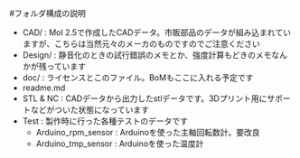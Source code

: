 #フォルダ構成の説明

* CAD/ : MoI 2.5で作成したCADデータ。市販部品のデータが組み込まれていますが、こちらは当然元々のメーカのものですのでご注意ください
* Design/ : 静音化のときの試行錯誤のメモとか、強度計算もどきのメモなんかが残っています
* doc/ : ライセンスとこのファイル。BoMもここに入れる予定です
* readme.md
* STL & NC : CADデータから出力したstlデータです。3Dプリント用にサポートなどがついた状態になっています
* Test : 製作時に行った各種テストのデータです
	* Arduino_rpm_sensor : Arduinoを使った主軸回転数計。要改良
	* Arduino_tmp_sensor : Arduinoを使った温度計